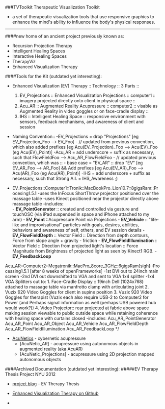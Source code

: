 ###TVToolkit
Therapeutic Visualization Toolkit  
- a set of therapeutic visualization tools that use responsive graphics to enhance the mind's ability to influence the body's physical responses.
________________________

####new home of an ancient project previously known as:
- Recursion Projection Therapy
- Intelligent Healing Spaces
- Interactive Healing Spaces
- TherapyViz
- Enhanced Visualization Therapy

####Tools for the Kit (outdated yet interesting):
- Enhanced Visualization (EV) Therapy :: Technology :: 3 Parts :: 
	1. EV_Projections :: Enhanced Visualization Projections :: computer1 :: imagery projected directly onto client in physical space :: 
    2. Acu_AR :: Augmented Reality Acupressure :: computer2 :: visable as Augmented Reality in video goggles or on face-cradle display :: 
    3. IHS :: Intelligent Healing Space  :: responsive environment with sensors, feedback mechanisms, and awareness of client and session
 
- Naming Convention::
	-EV_Projections = drop "Projections" [eg EV_Projection_Foo --> EV_Foo] 
		- // updated from previous convention, which also added prefixes [eg Acu(EV_Projection)_Foo --> Acu(EV)_Foo (eg Acu(EV)_Point)]
    -Acu_AR = add underscore + suffix as necessary, such that FlowFieldFoo --> Acu_AR_FlowFieldFoo
        - // updated previous convention, which was :: 
        - base case = "EV_AR" :: drop "EV" [eg EV_AR_Foo --> AR_Foo] && Add prefixes [eg Acu(EV_AR)_Foo --> Acu(AR)_Foo (eg Acu(AR)_Point)]
    -IHS = add underscore + suffix as necessary, such that Strong A.I. = IHS_Awareness ;)
 
- EV_Projections::Computer1::Tronik::MacBookPro_Lion10.7::8gigsRam::Procesing1.5.1
    -uses the InFocus ShortThrow projector positioned over the massage table
    -uses Kinect positioned near the projector directly above massage table
    -includes:  
    	- **EV_PointGenerator** :: created and controlled via gesture and touchOSC (via iPad suspended in space and iPhone attached to my arm)
       	- **EV_Point** ::Acupressure Point via Projections
       	- **EV_Vehicle** :: "life-like and improvisational" particles with goals, desires, abilities, behaviors and awareness of self, others, and EV session details
       	- **EV_FlowFieldDepth** :: Vector Field :: Direction from depth contours, Force from slope angle + gravity - friction
       	- **EV_FlowFieldIllumination** :: Vector Field :: Direction from projected light's location :: Force Magnitude from Brightness of projected light as seen by Kinect1 RGB.
       	- **EV_FeedbackLoop**
 
 
 Acu_AR::Computer2::Megatronik::MacPro_8core_3GHz::6gigsRam[sigh]::Processing1.5.1 [after 8 weeks of openFrameworks]
     -1st DVI out to 24inch main screen
     -2nd DVI out downshifted to VGA and sent to VGA 1x4 splitter
     -1x4 VGA Splitters out to:
           1. Face-Cradle Display :: 19inch Dell (1024x768) attached to massage table via manfrotto clamp with articulating joint
           2. Vuzix 920 Video Goggles for client in supine position
           3. Vuzix 920 Video Goggles for therapist
           (Vuzix each also require USB-2 to Computer2 for Power (and Perhaps signal information as well (perhaps USB powered hub would work?))
           4. Video Projector:: rear projected at fabric above space
           making session viewable to public outside space while retaining coherence with healing space with curtains closed
     -includes:
       Acu_AR_PointGenerator
       Acu_AR_Point
       Acu_AR_Object
       Acu_AR_Vehicle
       Acu_AR_FlowFieldDepth
       Acu_AR_FlowFieldIllumination
       Acu_AR_FeedbackLoop
       */

- [AcuNetics] - cybernetic acupressure
	- [AcuNetic_AR] - acupressure using autonomous objects in augmented reality (aka AcuAR)
	- [AcuNetic_Projections] - acupressure using 2D projection mapped autonomous objects

####Archived Documentation (outdated yet interesting):
#####EV Therapy Thesis Project NYU 2012
- [project blog] - EV Therapy Thesis
- [Enhanced Visualization Therapy on Github]

- 




[AcuNetics]:http://itp.nyu.edu/~js5346/jayblog/2012/04/29/acunetics-cybernetic-acupressure/
[project blog]:http://itp.nyu.edu/~js5346/jayblog/ITP/nyu-thesis/
[Enhanced Visualization Therapy on Github]:https://github.com/jayjaycody/EnhancedVisualizationTherapy


